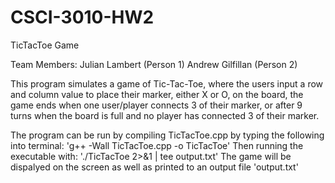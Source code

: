 # CSCI-3010-HW2
 TicTacToe Game

Team Members:
    Julian Lambert (Person 1)
    Andrew Gilfillan (Person 2)

This program simulates a game of Tic-Tac-Toe, where the users input a row and column value to place their marker, either X or O, on the board, the game ends when one user/player connects 3 of their marker, or after 9 turns when the board is full and no player has connected 3 of their marker.

The program can be run by compiling TicTacToe.cpp by typing the following into terminal:
'g++ -Wall TicTacToe.cpp -o TicTacToe'
Then running the executable with:
'./TicTacToe 2>&1 | tee output.txt'
The game will be dispalyed on the screen as well as printed to an output file 'output.txt'